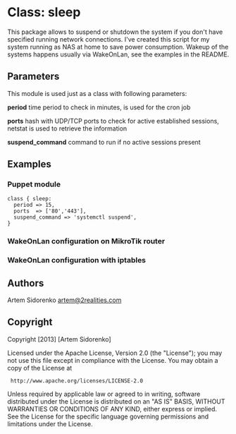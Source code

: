 # Class: sleep

This package allows to suspend or shutdown the system if you don't have
specified running network connections. I've created this script for my system
running as NAS at home to save power consumption. Wakeup of the systems
happens usually via WakeOnLan, see the examples in the README.

## Parameters
This module is used just as a class with following parameters:

**period**
time period to check in minutes, is used for the cron job

**ports**
hash with UDP/TCP ports to check for active established sessions, netstat is used to retrieve the information

**suspend_command**
command to run if no active sessions present

## Examples

### Puppet module

    class { sleep:
      period => 15,
      ports  => ['80','443'],
      suspend_command => 'systemctl suspend',
    }

### WakeOnLan configuration on MikroTik router

### WakeOnLan configuration with iptables


## Authors

Artem Sidorenko <artem@2realities.com>

## Copyright

 Copyright [2013] [Artem Sidorenko]

 Licensed under the Apache License, Version 2.0 (the "License");
 you may not use this file except in compliance with the License.
 You may obtain a copy of the License at

     http://www.apache.org/licenses/LICENSE-2.0

 Unless required by applicable law or agreed to in writing, software
 distributed under the License is distributed on an "AS IS" BASIS,
 WITHOUT WARRANTIES OR CONDITIONS OF ANY KIND, either express or implied.
 See the License for the specific language governing permissions and
 limitations under the License.
